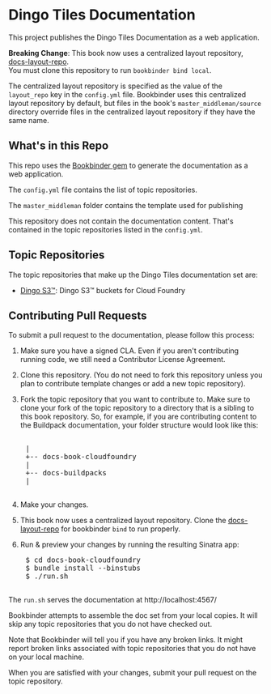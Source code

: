 # Dingo Tiles Documentation

This project publishes the Dingo Tiles Documentation as a web application.

**Breaking Change**: This book now uses a centralized layout repository, [docs-layout-repo](https://github.com/pivotal-cf/docs-layout-repo).  
You must clone this repository to run `bookbinder bind local`.

The centralized layout repository is specified as the value of the `layout_repo` key in the `config.yml` file.
Bookbinder uses this centralized layout repository by default, but files in the book's `master_middleman/source` directory override files in the centralized layout repository if they have the same name.

## What's in this Repo

This repo uses the [Bookbinder gem](https://github.com/pivotal-cf/docs-bookbinder) to generate the documentation as a web application.

The `config.yml` file contains the list of topic repositories.

The `master_middleman` folder contains the template used for publishing

This repository does not contain the documentation content. That's contained in the topic repositories listed in the `config.yml`.

## Topic Repositories

The topic repositories that make up the Dingo Tiles documentation set are:

* [Dingo S3™](https://github.com/dingodb/docs-dingo-s3): Dingo S3™ buckets for Cloud Foundry

## Contributing Pull Requests

To submit a pull request to the documentation, please follow this process:

1. Make sure you have a signed CLA. Even if you aren't contributing running code, we still need a Contributor License Agreement.

2. Clone this repository. (You do not need to fork this repository unless you plan to contribute template changes or add a new topic repository).

3. Fork the topic repository that you want to contribute to. Make sure to clone your fork of the topic repository to a directory that is a sibling to this book repository. So, for example, if you are contributing content to the Buildpack documentation, your folder structure would look like this:

  <pre>

    |
    +-- docs-book-cloudfoundry
    |
    +-- docs-buildpacks
    |
  </pre>

4. Make your changes.

5. This book now uses a centralized layout repository. Clone the [docs-layout-repo](https://github.com/pivotal-cf/docs-layout-repo) for bookbinder `bind` to run properly.

6. Run & preview your changes by running the resulting Sinatra app:

  <pre>
    $ cd docs-book-cloudfoundry
    $ bundle install --binstubs
    $ ./run.sh
  </pre>

The `run.sh` serves the documentation at http://localhost:4567/

Bookbinder attempts to assemble the doc set from your local copies.
It will skip any topic repositories that you do not have checked out.

Note that Bookbinder will tell you if you have any broken links.
It might report broken links associated with topic repositories that you
do not have on your local machine.

When you are satisfied with your changes, submit your pull request on
the topic repository.
